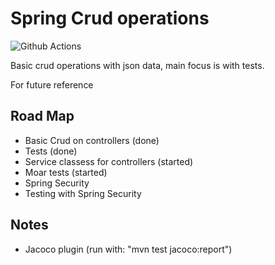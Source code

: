 # Spring Crud operations

![Github Actions](https://github.com/SJarno/spring-crud/actions/workflows/maven.yml/badge.svg)


Basic crud operations with json data, main focus is with tests. 

For future reference 

## Road Map
- Basic Crud on controllers (done)
- Tests (done)
- Service classess for controllers (started)
- Moar tests (started)
- Spring Security
- Testing with Spring Security

## Notes
- Jacoco plugin (run with: "mvn test jacoco:report")
